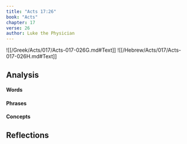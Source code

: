 ```yaml
---
title: "Acts 17:26"
book: "Acts"
chapter: 17
verse: 26
author: Luke the Physician
---
```

![[/Greek/Acts/017/Acts-017-026G.md#Text]]
![[/Hebrew/Acts/017/Acts-017-026H.md#Text]]

## Analysis

#### Words

#### Phrases

#### Concepts

## Reflections
